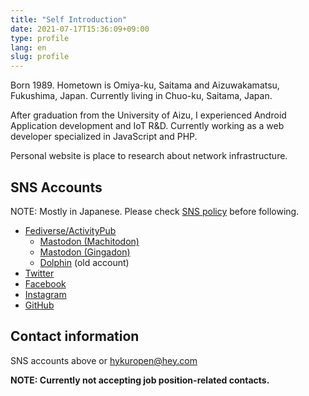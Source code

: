 ```yaml
---
title: "Self Introduction"
date: 2021-07-17T15:36:09+09:00
type: profile
lang: en
slug: profile
---
```

Born 1989. Hometown is Omiya-ku, Saitama and Aizuwakamatsu, Fukushima, Japan. Currently living in Chuo-ku, Saitama, Japan.

After graduation from the University of Aizu, I experienced Android Application development and IoT R&D.
Currently working as a web developer specialized in JavaScript and PHP.

Personal website is place to research about network infrastructure.

## SNS Accounts
NOTE: Mostly in Japanese. Please check [SNS policy](/en/social) before following.

- [Fediverse/ActivityPub](/en/activitypub)
  - [Mastodon (Machitodon)](https://matitodon.com/@kuropen)
  - [Mastodon (Gingadon)](https://gingadon.com/@kuropen)
  - [Dolphin](https://kuropen.me/@krpn) (old account)
- [Twitter](https://twitter.com/kuropen_aizu)
- [Facebook](https://www.facebook.com/yuda.hirochika)
- [Instagram](https://instagram.com/kuropen)
- [GitHub](https://github.com/kuropen)

[^2]: No longer updated due to database inconsistency

## Contact information
SNS accounts above or hykuropen@hey.com

**NOTE: Currently not accepting job position-related contacts.**
